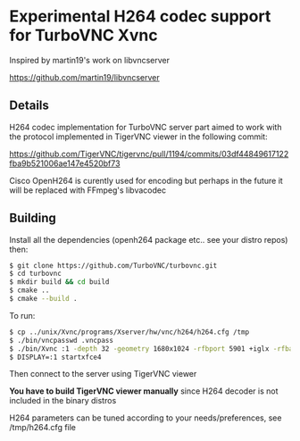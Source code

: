 # Experimental H264 codec support for TurboVNC Xvnc

Inspired by martin19's work on libvncserver

https://github.com/martin19/libvncserver

## Details

H264 codec implementation for TurboVNC server part aimed to work with the protocol implemented in TigerVNC viewer in the following commit:

https://github.com/TigerVNC/tigervnc/pull/1194/commits/03df44849617122fba9b521006ae147e4520bf73

Cisco OpenH264 is curently used for encoding but perhaps in the future it will be replaced with FFmpeg's libvacodec


## Building

Install all the dependencies (openh264 package etc.. see your distro repos) then:

```sh
$ git clone https://github.com/TurboVNC/turbovnc.git
$ cd turbovnc
$ mkdir build && cd build
$ cmake ..
$ cmake --build .

```

To run:

```sh
$ cp ../unix/Xvnc/programs/Xserver/hw/vnc/h264/h264.cfg /tmp
$ ./bin/vncpasswd .vncpass
$ ./bin/Xvnc :1 -depth 32 -geometry 1680x1024 -rfbport 5901 +iglx -rfbauth .vncpass -deferupdate 20 -h264conf /tmp/h264.cfg &
$ DISPLAY=:1 startxfce4
```

Then connect to the server using TigerVNC viewer

**You have to build TigerVNC viewer manually** since H264 decoder is not included in the binary distros

H264 parameters can be tuned according to your needs/preferences, see /tmp/h264.cfg file

